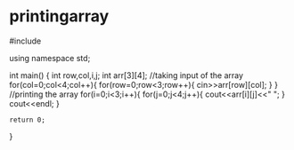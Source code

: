 # printingarray
#include <iostream>

using namespace std;

int main()
{
    int row,col,i,j;
    int arr[3][4];
    //taking input of the array
    for(col=0;col<4;col++){
        for(row=0;row<3;row++){
            cin>>arr[row][col];
        }
    }
    //printing the array
    for(i=0;i<3;i++){
        for(j=0;j<4;j++){
            cout<<arr[i][j]<<" ";
        }
        cout<<endl;
    }

    return 0;
}

